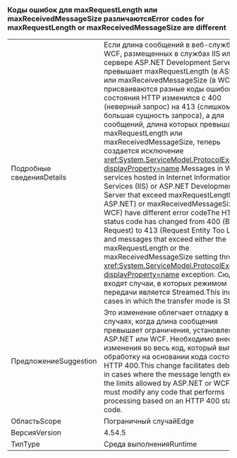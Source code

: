 ### <a name="error-codes-for-maxrequestlength-or-maxreceivedmessagesize-are-different"></a><span data-ttu-id="a373d-101">Коды ошибок для maxRequestLength или maxReceivedMessageSize различаются</span><span class="sxs-lookup"><span data-stu-id="a373d-101">Error codes for maxRequestLength or maxReceivedMessageSize are different</span></span>

|   |   |
|---|---|
|<span data-ttu-id="a373d-102">Подробные сведения</span><span class="sxs-lookup"><span data-stu-id="a373d-102">Details</span></span>|<span data-ttu-id="a373d-103">Если длина сообщений в веб-службах WCF, размещенных в службах IIS или на сервере ASP.NET Development Server, превышает maxRequestLength (в ASP.NET) или maxReceivedMessageSize (в WCF), им присваиваются разные коды ошибок. Код состояния HTTP изменился с 400 (неверный запрос) на 413 (слишком большая сущность запроса), а для сообщений, длина которых превышает maxRequestLength или maxReceivedMessageSize, теперь создается исключение <xref:System.ServiceModel.ProtocolException?displayProperty=name>.</span><span class="sxs-lookup"><span data-stu-id="a373d-103">Messages in WCF web services hosted in Internet Information Services (IIS) or ASP.NET Development Server that exceed maxRequestLength (in ASP.NET) or maxReceivedMessageSize (in WCF) have different error codeThe HTTP status code has changed from 400 (Bad Request) to 413 (Request Entity Too Large), and messages that exceed either the maxRequestLength or the maxReceivedMessageSize setting throw a <xref:System.ServiceModel.ProtocolException?displayProperty=name> exception.</span></span> <span data-ttu-id="a373d-104">Сюда входят случаи, в которых режимом передачи является Streamed.</span><span class="sxs-lookup"><span data-stu-id="a373d-104">This includes cases in which the transfer mode is Streamed.</span></span>|
|<span data-ttu-id="a373d-105">Предложение</span><span class="sxs-lookup"><span data-stu-id="a373d-105">Suggestion</span></span>|<span data-ttu-id="a373d-106">Это изменение облегчает отладку в тех случаях, когда длина сообщения превышает ограничения, установленные ASP.NET или WCF. Необходимо внести изменения во весь код, который выполняет обработку на основании кода состояния HTTP 400.</span><span class="sxs-lookup"><span data-stu-id="a373d-106">This change facilitates debugging in cases where the message length exceeds the limits allowed by ASP.NET or WCF.You must modify any code that performs processing based on an HTTP 400 status code.</span></span>|
|<span data-ttu-id="a373d-107">Область</span><span class="sxs-lookup"><span data-stu-id="a373d-107">Scope</span></span>|<span data-ttu-id="a373d-108">Пограничный случай</span><span class="sxs-lookup"><span data-stu-id="a373d-108">Edge</span></span>|
|<span data-ttu-id="a373d-109">Версия</span><span class="sxs-lookup"><span data-stu-id="a373d-109">Version</span></span>|<span data-ttu-id="a373d-110">4.5</span><span class="sxs-lookup"><span data-stu-id="a373d-110">4.5</span></span>|
|<span data-ttu-id="a373d-111">Тип</span><span class="sxs-lookup"><span data-stu-id="a373d-111">Type</span></span>|<span data-ttu-id="a373d-112">Среда выполнения</span><span class="sxs-lookup"><span data-stu-id="a373d-112">Runtime</span></span>|


